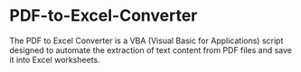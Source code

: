 # PDF-to-Excel-Converter
The PDF to Excel Converter is a VBA (Visual Basic for Applications) script designed to automate the extraction of text content from PDF files and save it into Excel worksheets.
